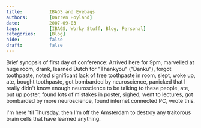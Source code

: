 ```yaml
---
title:          IBAGS and Eyebags
authors:        [Darren Hoyland]
date:           2007-09-03
tags:           [IBAGS, Worky Stuff, Blog, Personal]
categories:     [Blog]
hide:           false
draft:          false
---
```



Brief synopsis of first day of conference:
Arrived here for 9pm, marvelled at huge room, drank, learned Dutch for "Thankyou" ("Danku"), forgot toothpaste, noted significant lack of free toothpaste in room, slept, woke up, ate, bought toothpaste, got bombarded by neuroscience, panicked that I really didn't know enough neuroscience to be talking to these people, ate, put up poster, found lots of mistakes in poster, sighed, went to lectures, got bombarded by more neuroscience, found internet connected PC, wrote this.

I'm here 'til Thursday, then I'm off the Amsterdam to destroy any traitorous brain cells that have learned anything.

